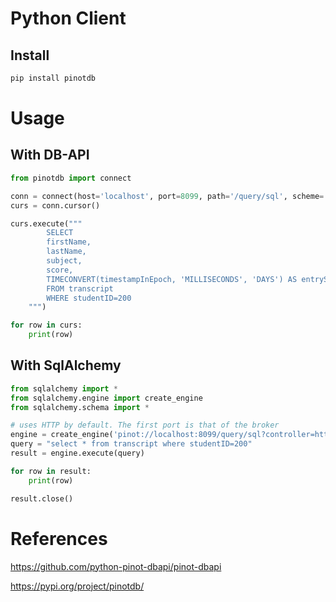 # Python Client

## Install

```bash
pip install pinotdb
```

# Usage

## With DB-API

```python
from pinotdb import connect

conn = connect(host='localhost', port=8099, path='/query/sql', scheme='http')
curs = conn.cursor()

curs.execute("""
		SELECT 
		firstName,
		lastName,
		subject,
		score,
		TIMECONVERT(timestampInEpoch, 'MILLISECONDS', 'DAYS') AS entrySince 
		FROM transcript 
		WHERE studentID=200
	""")

for row in curs:
    print(row)
```

## With SqlAlchemy

```python
from sqlalchemy import *
from sqlalchemy.engine import create_engine
from sqlalchemy.schema import *

# uses HTTP by default. The first port is that of the broker
engine = create_engine('pinot://localhost:8099/query/sql?controller=http://localhost:9000/') 
query = "select * from transcript where studentID=200"
result = engine.execute(query)

for row in result:
    print(row)

result.close()
````

References
==========
https://github.com/python-pinot-dbapi/pinot-dbapi

https://pypi.org/project/pinotdb/